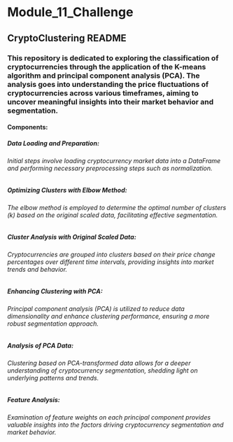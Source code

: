 # Module_11_Challenge
## CryptoClustering README
### This repository is dedicated to exploring the classification of cryptocurrencies through the application of the K-means algorithm and principal component analysis (PCA). The analysis goes into understanding the price fluctuations of cryptocurrencies across various timeframes, aiming to uncover meaningful insights into their market behavior and segmentation.
#### Components:

##### Data Loading and Preparation:
###### Initial steps involve loading cryptocurrency market data into a DataFrame and performing necessary preprocessing steps such as normalization.

##### Optimizing Clusters with Elbow Method:
###### The elbow method is employed to determine the optimal number of clusters (k) based on the original scaled data, facilitating effective segmentation.

##### Cluster Analysis with Original Scaled Data:
###### Cryptocurrencies are grouped into clusters based on their price change percentages over different time intervals, providing insights into market trends and behavior.

##### Enhancing Clustering with PCA:
###### Principal component analysis (PCA) is utilized to reduce data dimensionality and enhance clustering performance, ensuring a more robust segmentation approach.

##### Analysis of PCA Data:
###### Clustering based on PCA-transformed data allows for a deeper understanding of cryptocurrency segmentation, shedding light on underlying patterns and trends.

##### Feature Analysis:
###### Examination of feature weights on each principal component provides valuable insights into the factors driving cryptocurrency segmentation and market behavior.
